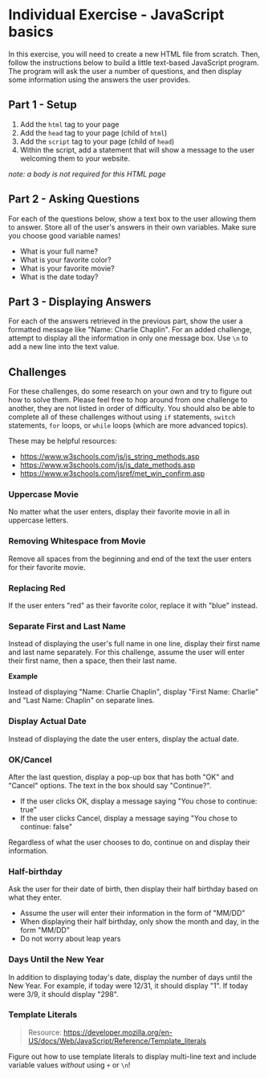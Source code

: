 # Individual Exercise - JavaScript basics
In this exercise, you will need to create a new HTML file from scratch. Then, follow the instructions below to build a little text-based JavaScript program. The program will ask the user a number of questions, and then display some information using the answers the user provides.

## Part 1 - Setup
1. Add the `html` tag to your page
1. Add the `head` tag to your page (child of `html`)
1. Add the `script` tag to your page (child of `head`)
1. Within the script, add a statement that will show a message to the user welcoming them to your website.

_note: a body is not required for this HTML page_

## Part 2 - Asking Questions
For each of the questions below, show a text box to the user allowing them to answer. Store all of the user's answers in their own variables. Make sure you choose good variable names!
- What is your full name?
- What is your favorite color?
- What is your favorite movie?
- What is the date today?

## Part 3 - Displaying Answers
For each of the answers retrieved in the previous part, show the user a formatted message like "Name: Charlie Chaplin". For an added challenge, attempt to display all the information in only one message box. Use `\n` to add a new line into the text value.

## Challenges
For these challenges, do some research on your own and try to figure out how to solve them. Please feel free to hop around from one challenge to another, they are not listed in order of difficulty. You should also be able to complete all of these challenges without using `if` statements, `switch` statements, `for` loops, or `while` loops (which are more advanced topics).

These may be helpful resources:

- https://www.w3schools.com/js/js_string_methods.asp
- https://www.w3schools.com/js/js_date_methods.asp
- https://www.w3schools.com/jsref/met_win_confirm.asp


### Uppercase Movie
No matter what the user enters, display their favorite movie in all in uppercase letters.

### Removing Whitespace from Movie
Remove all spaces from the beginning and end of the text the user enters for their favorite movie.

### Replacing Red
If the user enters "red" as their favorite color, replace it with "blue" instead.

### Separate First and Last Name
Instead of displaying the user's full name in one line, display their first name and last name separately. For this challenge, assume the user will enter their first name, then a space, then their last name.

**Example**

Instead of displaying "Name: Charlie Chaplin", display "First Name: Charlie" and "Last Name: Chaplin" on separate lines.

### Display Actual Date
Instead of displaying the date the user enters, display the actual date.

### OK/Cancel
After the last question, display a pop-up box that has both "OK" and "Cancel" options. The text in the box should say "Continue?".

- If the user clicks OK, display a message saying "You chose to continue: true"
- If the user clicks Cancel, display a message saying "You chose to continue: false"

Regardless of what the user chooses to do, continue on and display their information.

### Half-birthday
Ask the user for their date of birth, then display their half birthday based on what they enter.
- Assume the user will enter their information in the form of "MM/DD"
- When displaying their half birthday, only show the month and day, in the form "MM/DD"
- Do not worry about leap years

### Days Until the New Year
In addition to displaying today's date, display the number of days until the New Year. For example, if today were 12/31, it should display "1". If today were 3/9, it should display "298".

### Template Literals
>Resource: https://developer.mozilla.org/en-US/docs/Web/JavaScript/Reference/Template_literals

Figure out how to use template literals to display multi-line text and include variable values _without_ using `+` or `\n`!